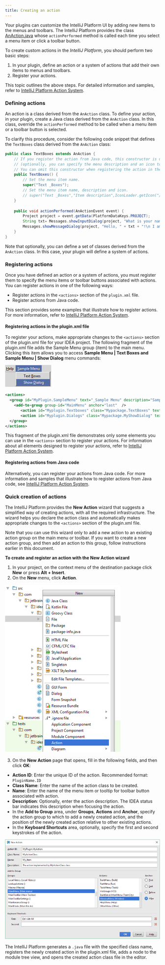 ```yaml
---
title: Creating an action
---
```


Your plugins can customize the IntelliJ Platform UI by adding new items to the menus and toolbars. The IntelliJ Platform provides the class [AnAction.java](upsource:///platform/editor-ui-api/src/com/intellij/openapi/actionSystem/AnAction.java) whose `actionPerformed` method is called each time you select a menu item or click a toolbar button.

To create custom actions in the *IntelliJ Platform*, you should perform two basic steps:

1. In your plugin, define an action or a system of actions that add their own items to menus and toolbars.
2. Register your actions.

This topic outlines the above steps. For detailed information and samples, refer to [IntelliJ Platform Action System](/basics/action_system.md).

### Defining actions

An action is a class derived from the `AnAction` class. To define your action, in your plugin, create a Java class derived from the `AnAction` class. In this class, override the `actionPerformed` method to be called when a menu item or a toolbar button is selected.
 
 To clarify this procedure, consider the following code snippet that defines the `TextBoxes` class derived from the `AnAction` class:
 
```java
public class TextBoxes extends AnAction {
    // If you register the action from Java code, this constructor is used to set the menu item name
    // (optionally, you can specify the menu description and an icon to display next to the menu item).
    // You can omit this constructor when registering the action in the plugin.xml file.
    public TextBoxes() {
        // Set the menu item name.
        super("Text _Boxes");
        // Set the menu item name, description and icon.
        // super("Text _Boxes","Item description",IconLoader.getIcon("/Mypackage/icon.png"));
    }
 
    public void actionPerformed(AnActionEvent event) {
        Project project = event.getData(PlatformDataKeys.PROJECT);
        String txt= Messages.showInputDialog(project, "What is your name?", "Input your name", Messages.getQuestionIcon());
        Messages.showMessageDialog(project, "Hello, " + txt + "!\n I am glad to see you.", "Information", Messages.getInformationIcon());
    }
}
```

Note that optionally, you can define a set of classes derived from the `AnAction` class. In this case, your plugin will define a system of actions.

### Registering actions

Once you have defined an action or a system of actions, you must register them to specify the menu items or toolbar buttons associated with actions. You can register actions in one of the following ways:

* Register actions in the `<actions>` section of the `plugin.xml` file.
* Register actions from Java code.

This section provides some examples that illustrate how to register actions. For more information, refer to [IntelliJ Platform Action System](/basics/action_system.md).

#### Registering actions in the plugin.xml file

To register your actions, make appropriate changes to the `<actions>` section of the plugin.xml file for your IDEA project. The following fragment of the plugin.xml file adds the Sample Menu group (item) to the main menu. Clicking this item allows you to access **Sample Menu \| Text Boxes and Sample Menu \| Show Dialog** menu commands:

![Sample Menu](img/sample_menu.jpg)

```xml
<actions>
  <group id="MyPlugin.SampleMenu" text="_Sample Menu" description="Sample menu">
    <add-to-group group-id="MainMenu" anchor="last"  />
       <action id="Myplugin.Textboxes" class="Mypackage.TextBoxes" text="Text _Boxes" description="A test menu item" />
       <action id="Myplugin.Dialogs" class="Mypackage.MyShowDialog" text="Show _Dialog" description="A test menu item" />
  </group>
</actions>
```

This fragment of the plugin.xml file demonstrates only some elements you can use in the `<actions>` section to register your actions. For information about all elements designed to register your actions, refer to [IntelliJ Platform Action System](/basics/action_system.md).

#### Registering actions from Java code

Alternatively, you can register your actions from Java code. For more information and samples that illustrate how to register actions from Java code, see [IntelliJ Platform Action System](/basics/action_system.md).

### Quick creation of actions

The IntelliJ Platform provides the **New Action** wizard that suggests a simplified way of creating actions, with all the required infrastructure. The wizard helps you declare the action class and automatically makes appropriate changes to the `<actions>` section of the plugin.xml file.

Note that you can use this wizard only to add a new action to an existing action group on the main menu or toolbar. If you want to create a new action group, and then add an action to this group, follow instructions earlier in this document.

**To create and register an action with the New Action wizard**

1. In your project, on the context menu of the destination package click **New** or press **Alt + Insert**.
2. On the **New** menu, click **Action**.

![New Action Template](img/new_action_template.png)

3. On the **New Action** page that opens, fill in the following fields, and then click **OK**:

*  **Action ID**: Enter the unique ID of the action. Recommended format: `PluginName.ID`
*  **Class Name**: Enter the name of the action class to be created.
*  **Name**: Enter the name of the menu item or tooltip for toolbar button associated with action.
*  **Description**: Optionally, enter the action description. The IDEA status bar indicates this description when focusing the action.
*  In the **Add to Group** area, under **Groups**, **Actions** and **Anchor**, specify the action group to which to add a newly created action, and the position of the newly created action relative to other existing actions.
*  In the **Keyboard Shortcuts** area, optionally, specify the first and second keystrokes of the action.

![New Action Page](img/new_action_page.png)

The IntelliJ Platform generates a `.java` file with the specified class name, registers the newly created action in the plugin.xml file, adds a node to the module tree view, and opens the created action class file in the editor.
